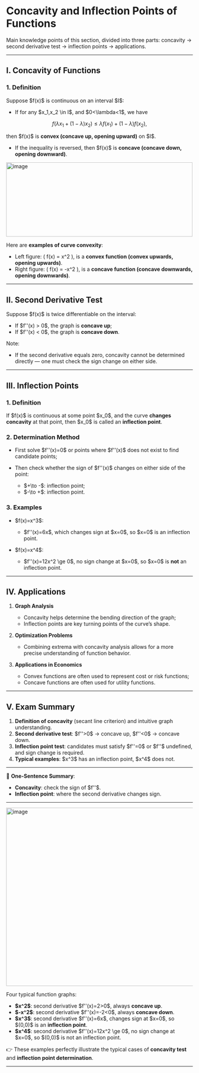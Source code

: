 
# Concavity and Inflection Points of Functions

Main knowledge points of this section, divided into three parts: concavity → second derivative test → inflection points → applications.

---

## I. Concavity of Functions

### 1. Definition

Suppose \$f(x)\$ is continuous on an interval \$I\$:

* If for any \$x\_1,x\_2 \in I\$, and \$0<\lambda<1\$, we have

$$
f(\lambda x_1+(1-\lambda)x_2) \le \lambda f(x_1)+(1-\lambda)f(x_2),
$$

then \$f(x)\$ is **convex (concave up, opening upward)** on \$I\$.

* If the inequality is reversed, then \$f(x)\$ is **concave (concave down, opening downward)**.

<img width="503" height="200" alt="image" src="https://github.com/user-attachments/assets/fd196e57-90e1-487c-a044-e4730f3e5c54" />

Here are **examples of curve convexity**:

* Left figure: ( f(x) = x^2 ), is a **convex function (convex upwards, opening upwards)**.
* Right figure: ( f(x) = -x^2 ), is a **concave function (concave downwards, opening downwards)**.

---

## II. Second Derivative Test

Suppose \$f(x)\$ is twice differentiable on the interval:

* If \$f''(x) > 0\$, the graph is **concave up**;
* If \$f''(x) < 0\$, the graph is **concave down**.

Note:

* If the second derivative equals zero, concavity cannot be determined directly — one must check the sign change on either side.

---

## III. Inflection Points

### 1. Definition

If \$f(x)\$ is continuous at some point \$x\_0\$, and the curve **changes concavity** at that point, then \$x\_0\$ is called an **inflection point**.

### 2. Determination Method

* First solve \$f''(x)=0\$ or points where \$f''(x)\$ does not exist to find candidate points;
* Then check whether the sign of \$f''(x)\$ changes on either side of the point:

  * \$+\to -\$: inflection point;
  * \$-\to +\$: inflection point.

### 3. Examples

* \$f(x)=x^3\$:

  * \$f''(x)=6x\$, which changes sign at \$x=0\$, so \$x=0\$ is an inflection point.
* \$f(x)=x^4\$:

  * \$f''(x)=12x^2 \ge 0\$, no sign change at \$x=0\$, so \$x=0\$ is **not** an inflection point.

---

## IV. Applications

1. **Graph Analysis**

   * Concavity helps determine the bending direction of the graph;
   * Inflection points are key turning points of the curve’s shape.

2. **Optimization Problems**

   * Combining extrema with concavity analysis allows for a more precise understanding of function behavior.

3. **Applications in Economics**

   * Convex functions are often used to represent cost or risk functions;
   * Concave functions are often used for utility functions.

---

## V. Exam Summary

1. **Definition of concavity** (secant line criterion) and intuitive graph understanding.
2. **Second derivative test**: \$f''>0\$ → concave up, \$f''<0\$ → concave down.
3. **Inflection point test**: candidates must satisfy \$f''=0\$ or \$f''\$ undefined, and sign change is required.
4. **Typical examples**: \$x^3\$ has an inflection point, \$x^4\$ does not.

---

📌 **One-Sentence Summary**:

* **Concavity**: check the sign of \$f''\$.
* **Inflection point**: where the second derivative changes sign.

---

<img width="600" height="480" alt="image" src="https://github.com/user-attachments/assets/6a510007-0082-480e-82a5-affc568f9125" />  

Four typical function graphs:

* **\$x^2\$**: second derivative \$f''(x)=2>0\$, always **concave up**.
* **\$-x^2\$**: second derivative \$f''(x)=-2<0\$, always **concave down**.
* **\$x^3\$**: second derivative \$f''(x)=6x\$, changes sign at \$x=0\$, so \$(0,0)\$ is an **inflection point**.
* **\$x^4\$**: second derivative \$f''(x)=12x^2 \ge 0\$, no sign change at \$x=0\$, so \$(0,0)\$ is not an inflection point.

👉 These examples perfectly illustrate the typical cases of **concavity test** and **inflection point determination**.

---



